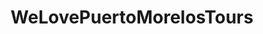 ---
title: "WeLovePuertoMorelosTours"
url: /puerto-morelos/welovepuertomorelostours/
shop: agencia de viajes
---